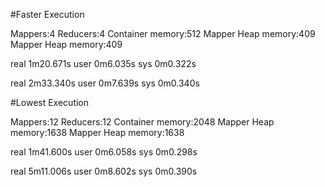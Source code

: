 #Faster Execution

Mappers:4
Reducers:4
Container memory:512
Mapper Heap memory:409
Mapper Heap memory:409

real    1m20.671s
user    0m6.035s
sys     0m0.322s

real    2m33.340s
user    0m7.639s
sys     0m0.340s


#Lowest Execution

Mappers:12
Reducers:12
Container memory:2048
Mapper Heap memory:1638
Mapper Heap memory:1638

real    1m41.600s
user    0m6.058s
sys     0m0.298s

real    5m11.006s
user    0m8.602s
sys     0m0.390s